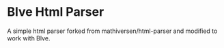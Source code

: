 # Blve Html Parser

A simple html parser forked from mathiversen/html-parser and modified to work with Blve.
